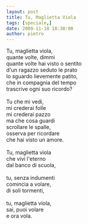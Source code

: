 ```yaml
---
layout: post
title: Tu, Maglietta Viola
tags: [speciale,]
date: 2009-11-18 18:30:00
author: pietro
---
```

Tu, maglietta viola,<br/>quante volte, dimmi<br/>quante volte hai visto o sentito<br/>d'un ragazzo seduto le prato<br/>lo sguardo lievemente patito,<br/>che in compagnia del tempo<br/>trascrive ogni suo ricordo?<br/><br/>Tu che mi vedi,<br/>mi crederai folle<br/>mi crederai pazzo<br/>ma che cosa guardi<br/>scrollare le spalle,<br/>osserva per ricordare<br/>che hai visto un amore.<br/><br/>Tu, maglietta viola<br/>che vivi l'eterno<br/>dal banco di scuola,<br/><br/>tu, senza indumenti<br/>comincia a volare,<br/>di soli tormenti,<br/><br/>tu, maglietta viola,<br/>sai, puoi volare<br/>e ora vola.

